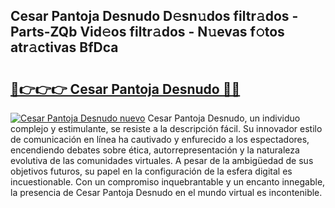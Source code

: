 ## Cesar Pantoja Desnudo D𝚎sn𝚞dos filtr𝚊dos - Parts-ZQb Vid𝚎os filtr𝚊dos - N𝚞evas f𝚘tos atr𝚊ctivas BfDca

# <h2><a href="http://mbcbol.tromn.icu/?c=Cesar+Pantoja+Desnudo">🔗👉👉👉 Cesar Pantoja Desnudo 🔗🔗</a></h2>

[![Cesar Pantoja Desnudo nuevo](https://i.imgur.com/pEAQMta.gif)](http://mbcbol.tromn.icu/?c=Cesar+Pantoja+Desnudo)
Cesar Pantoja Desnudo, un individuo complejo y estimulante, se resiste a la descripción fácil. Su innovador estilo de comunicación en línea ha cautivado y enfurecido a los espectadores, encendiendo debates sobre ética, autorrepresentación y la naturaleza evolutiva de las comunidades virtuales. A pesar de la ambigüedad de sus objetivos futuros, su papel en la configuración de la esfera digital es incuestionable. Con un compromiso inquebrantable y un encanto innegable, la presencia de Cesar Pantoja Desnudo en el mundo virtual es incontenible.
